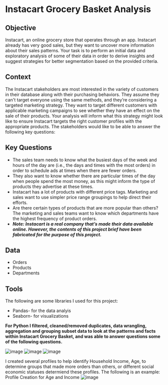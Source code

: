 # Instacart Grocery Basket Analysis 

## Objective
Instacart, an online grocery store that operates through an app. Instacart already has very good sales, but they
want to uncover more information about their sales patterns. Your task is to perform an initial data and exploratory analysis of some of their data in order
to derive insights and suggest strategies for better segmentation based on the provided criteria.

## Context
The Instacart stakeholders are most interested in the variety of customers in their database along with their purchasing behaviors. They assume they can't target everyone using the same methods, and they’re considering a targeted marketing strategy. They want to target different customers with applicable marketing campaigns to see whether they have an effect on the sale of their products. Your analysis will inform what this strategy might look like to ensure Instacart targets the right customer profiles with the appropriate products. The stakeholders would like to be able to answer the following key questions:
## Key Questions
+ The sales team needs to know what the busiest days of the week and hours of the day are (i.e., the days and times with the most orders) in order to schedule ads at
times when there are fewer orders.
+ They also want to know whether there are particular times of the day when people spend the most money, as this might inform the type of products they advertise at
these times.
+ Instacart has a lot of products with different price tags. Marketing and sales want to use simpler price range groupings to help direct their efforts.
+ Are there certain types of products that are more popular than others? The marketing and sales teams want to know which departments have the highest frequency of
product orders.
+ ***Note: Instacart is a real company that’s made their data available online. However, the contents of this project brief have been fabricated for the purpose of this project.***

## Data 
- Orders
- Products
- Departments

## Tools
The following are some libraries I used for this project:
- Pandas- for the data analyis
- Seaborn- for visualizations

**For Python I filtered, cleaned/removed duplicates, data wrangling, aggregation and grouping subset data to look at the patterns and facts within Instacart Grocery Basket, and was able to answer questions some of the following questions.**

![image](https://github.com/LordAshTurner/Python/assets/159558850/10a436e5-2cf2-421e-941f-d4504ee9b3ee)
![image](https://github.com/LordAshTurner/Python/assets/159558850/451dfb5f-8d2d-487a-8bd1-4d6fa31337dd)
![image](https://github.com/LordAshTurner/Python/assets/159558850/65f6f772-9885-4ba5-a919-b68f91febb57)

I created several profiles to help identify Household Income, Age, to determine groups that made more orders than others, or different social economic statuses determiend these profiles.  The following is an example: 
Profile Creation for Age and Income
![image](https://github.com/LordAshTurner/Python/assets/159558850/6b23d73f-a6ef-48e3-8342-57eabb35e2f3)

